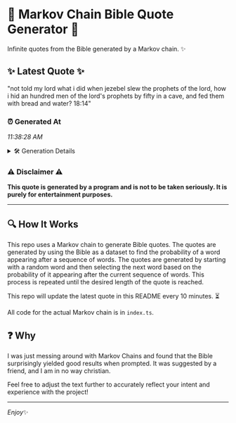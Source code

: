 # 📖 Markov Chain Bible Quote Generator 📖

Infinite quotes from the Bible generated by a Markov chain. ✨

## ✨ Latest Quote ✨
"not told my lord what i did when jezebel slew the prophets of the lord, how i hid an hundred men of the lord's prophets by fifty in a cave, and fed them with bread and water? 18:14"

### ⏰ Generated At
*11:38:28 AM*

<details>
    <summary>🛠️ Generation Details</summary>
    <p>
        <strong>🌱 Seed:</strong> not<br>
        <strong>🔄 Iterations:</strong> 37<br>
        <strong>📜 Context History:</strong><br>[ not ]: told<br>[ not, told ]: my<br>[ not, told, my ]: lord<br>[ not, told, my, lord ]: what<br>[ not, told, my, lord, what ]: i<br>[ not, told, my, lord, what, i ]: did<br>[ told, my, lord, what, i, did ]: when<br>[ my, lord, what, i, did, when ]: jezebel<br>[ lord, what, i, did, when, jezebel ]: slew<br>[ what, i, did, when, jezebel, slew ]: the<br>[ i, did, when, jezebel, slew, the ]: prophets<br>[ did, when, jezebel, slew, the, prophets ]: of<br>[ when, jezebel, slew, the, prophets, of ]: the<br>[ jezebel, slew, the, prophets, of, the ]: lord,<br>[ slew, the, prophets, of, the, lord, ]: how<br>[ the, prophets, of, the, lord,, how ]: i<br>[ prophets, of, the, lord,, how, i ]: hid<br>[ of, the, lord,, how, i, hid ]: an<br>[ the, lord,, how, i, hid, an ]: hundred<br>[ lord,, how, i, hid, an, hundred ]: men<br>[ how, i, hid, an, hundred, men ]: of<br>[ i, hid, an, hundred, men, of ]: the<br>[ hid, an, hundred, men, of, the ]: lord's<br>[ an, hundred, men, of, the, lord's ]: prophets<br>[ hundred, men, of, the, lord's, prophets ]: by<br>[ men, of, the, lord's, prophets, by ]: fifty<br>[ of, the, lord's, prophets, by, fifty ]: in<br>[ the, lord's, prophets, by, fifty, in ]: a<br>[ lord's, prophets, by, fifty, in, a ]: cave,<br>[ prophets, by, fifty, in, a, cave, ]: and<br>[ by, fifty, in, a, cave,, and ]: fed<br>[ fifty, in, a, cave,, and, fed ]: them<br>[ in, a, cave,, and, fed, them ]: with<br>[ a, cave,, and, fed, them, with ]: bread<br>[ cave,, and, fed, them, with, bread ]: and<br>[ and, fed, them, with, bread, and ]: water?<br>[ fed, them, with, bread, and, water? ]: 18:14<br>
    </p>
</details>

### ⚠️ Disclaimer ⚠️
**This quote is generated by a program and is not to be taken seriously. It is purely for entertainment purposes.**

---

## 🔍 How It Works

This repo uses a Markov chain to generate Bible quotes. The quotes are generated by using the Bible as a dataset to find the probability of a word appearing after a sequence of words. The quotes are generated by starting with a random word and then selecting the next word based on the probability of it appearing after the current sequence of words. This process is repeated until the desired length of the quote is reached.

This repo will update the latest quote in this README every 10 minutes. ⏳

All code for the actual Markov chain is in `index.ts`.

## ❓ Why

I was just messing around with Markov Chains and found that the Bible surprisingly yielded good results when prompted. 
It was suggested by a friend, and I am in no way christian.

Feel free to adjust the text further to accurately reflect your intent and experience with the project!

---

*Enjoy*✨
